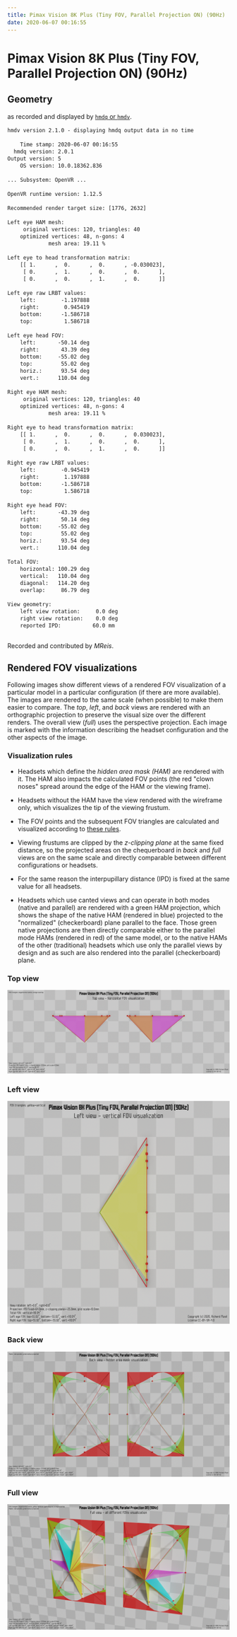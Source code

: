 ```yaml
---
title: Pimax Vision 8K Plus (Tiny FOV, Parallel Projection ON) (90Hz)
date: 2020-06-07 00:16:55
---
```

# Pimax Vision 8K Plus (Tiny FOV, Parallel Projection ON) (90Hz)

## Geometry

as recorded and displayed by [`hmdq` or `hmdv`](https://github.com/risa2000/hmdq).
```
hmdv version 2.1.0 - displaying hmdq output data in no time

    Time stamp: 2020-06-07 00:16:55
  hmdq version: 2.0.1
Output version: 5
    OS version: 10.0.18362.836

... Subsystem: OpenVR ...

OpenVR runtime version: 1.12.5

Recommended render target size: [1776, 2632]

Left eye HAM mesh:
     original vertices: 120, triangles: 40
    optimized vertices: 48, n-gons: 4
             mesh area: 19.11 %

Left eye to head transformation matrix:
    [[ 1.      ,  0.      ,  0.      , -0.030023],
     [ 0.      ,  1.      ,  0.      ,  0.      ],
     [ 0.      ,  0.      ,  1.      ,  0.      ]]

Left eye raw LRBT values:
    left:        -1.197888
    right:        0.945419
    bottom:      -1.586718
    top:          1.586718

Left eye head FOV:
    left:       -50.14 deg
    right:       43.39 deg
    bottom:     -55.02 deg
    top:         55.02 deg
    horiz.:      93.54 deg
    vert.:      110.04 deg

Right eye HAM mesh:
     original vertices: 120, triangles: 40
    optimized vertices: 48, n-gons: 4
             mesh area: 19.11 %

Right eye to head transformation matrix:
    [[ 1.      ,  0.      ,  0.      ,  0.030023],
     [ 0.      ,  1.      ,  0.      ,  0.      ],
     [ 0.      ,  0.      ,  1.      ,  0.      ]]

Right eye raw LRBT values:
    left:        -0.945419
    right:        1.197888
    bottom:      -1.586718
    top:          1.586718

Right eye head FOV:
    left:       -43.39 deg
    right:       50.14 deg
    bottom:     -55.02 deg
    top:         55.02 deg
    horiz.:      93.54 deg
    vert.:      110.04 deg

Total FOV:
    horizontal: 100.29 deg
    vertical:   110.04 deg
    diagonal:   114.20 deg
    overlap:     86.79 deg

View geometry:
    left view rotation:     0.0 deg
    right view rotation:    0.0 deg
    reported IPD:          60.0 mm


```
Recorded and contributed by _MReis_.

## Rendered FOV visualizations

Following images show different views of a rendered FOV visualization of a
particular model in a particular configuration (if there are more available).
The images are rendered to the same scale (when possible) to make them easier
to compare. The _top_, _left_, and _back_ views are rendered with an
orthographic projection to preserve the visual size over the different renders.
The overall view (_full_) uses the perspective projection. Each image is marked
with the information describing the headset configuration and the other aspects
of the image.

### Visualization rules

* Headsets which define the _hidden area mask (HAM)_ are rendered with it. The
  HAM also impacts the calculated FOV points (the red "clown noses" spread
  around the edge of the HAM or the viewing frame).

* Headsets without the HAM have the view rendered with the wireframe only, which
  visualizes the tip of the viewing frustum.

* The FOV points and the subsequent FOV triangles are calculated and visualized
  according to [these
  rules](https://risa2000.github.io/vrdocs/docs/hmd_fov_calculation).

* Viewing frustums are clipped by the _z-clipping plane_ at the same fixed
  distance, so the projected areas on the chequerboard in _back_ and _full_
  views are on the same scale and directly comparable between different
  configurations or headsets.

* For the same reason the interpupillary distance (IPD) is fixed at the same
  value for all headsets.

* Headsets which use canted views and can operate in both modes (native and
  parallel) are rendered with a green HAM projection, which shows the shape of
  the native HAM (rendered in blue) projected to the "normalized"
  (checkerboard) plane parallel to the face. Those green native projections are
  then directly comparable either to the parallel mode HAMs (rendered in red)
  of the same model, or to the native HAMs of the other (traditional) headsets
  which use only the parallel views by design and as such are also rendered
  into the parallel (checkerboard) plane.

### Top view
[![Pimax Vision 8K Plus (Tiny FOV, Parallel Projection ON) (90Hz) - top view](../images/PimaxVision8KPlus_Tiny_PP_90Hz_top.dmx.png)](../images/PimaxVision8KPlus_Tiny_PP_90Hz_top.dmx.png)

### Left view
[![Pimax Vision 8K Plus (Tiny FOV, Parallel Projection ON) (90Hz) - left view](../images/PimaxVision8KPlus_Tiny_PP_90Hz_left.dmx.png)](../images/PimaxVision8KPlus_Tiny_PP_90Hz_left.dmx.png)

### Back view
[![Pimax Vision 8K Plus (Tiny FOV, Parallel Projection ON) (90Hz) - back view](../images/PimaxVision8KPlus_Tiny_PP_90Hz_back.dmx.png)](../images/PimaxVision8KPlus_Tiny_PP_90Hz_back.dmx.png)

### Full view
[![Pimax Vision 8K Plus (Tiny FOV, Parallel Projection ON) (90Hz) - full view](../images/PimaxVision8KPlus_Tiny_PP_90Hz_over.dmx.png)](../images/PimaxVision8KPlus_Tiny_PP_90Hz_over.dmx.png)

